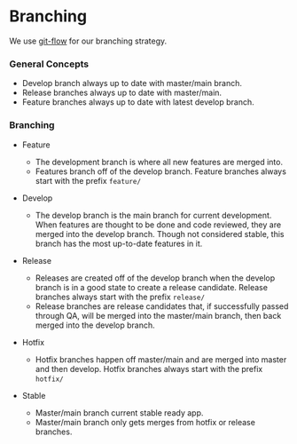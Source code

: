 # Branching

We use [git-flow](https://danielkummer.github.io/git-flow-cheatsheet/) for our branching strategy.

### General Concepts

- Develop branch always up to date with master/main branch.
- Release branches always up to date with master/main.
- Feature branches always up to date with latest develop branch.

### Branching

- Feature

  - The development branch is where all new features are merged into.
  - Features branch off of the develop branch. Feature branches always start with the prefix `feature/`

- Develop

  - The develop branch is the main branch for current development. When features are thought to be done and code reviewed, they are merged into the develop branch. Though not considered stable, this branch has the most up-to-date features in it.

- Release

  - Releases are created off of the develop branch when the develop branch is in a good state to create a release candidate. Release branches always start with the prefix `release/`
  - Release branches are release candidates that, if successfully passed through QA, will be merged into the master/main branch, then back merged into the develop branch.

- Hotfix

  - Hotfix branches happen off master/main and are merged into master and then develop. Hotfix branches always start with the prefix `hotfix/`

- Stable
  - Master/main branch current stable ready app.
  - Master/main branch only gets merges from hotfix or release branches.
